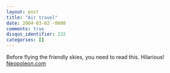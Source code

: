 ```yaml
---
layout: post
title: "Air travel"
date: 2004-03-02 -0800
comments: true
disqus_identifier: 222
categories: []
---
```

Before flying the friendly skies, you need to read this. Hilarious!
[Neopoleon.com](http://neopoleon.com/blog/posts/3911.aspx)

